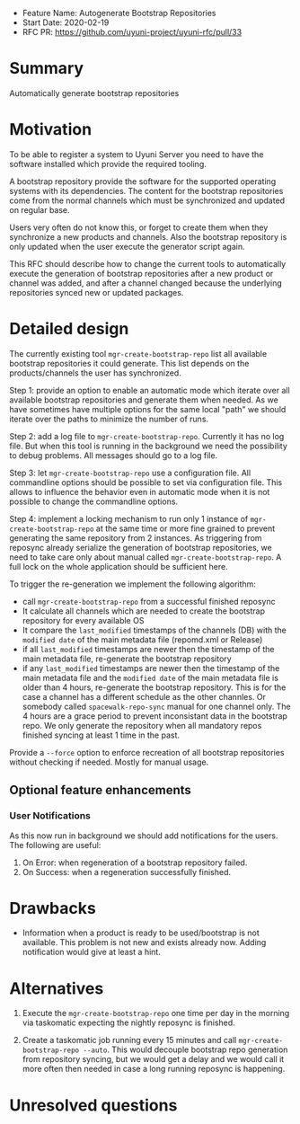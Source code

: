 - Feature Name: Autogenerate Bootstrap Repositories
- Start Date: 2020-02-19
- RFC PR: https://github.com/uyuni-project/uyuni-rfc/pull/33

# Summary
[summary]: #summary

Automatically generate bootstrap repositories

# Motivation
[motivation]: #motivation

To be able to register a system to Uyuni Server you need to have the software installed which provide the required tooling.

A bootstrap repository provide the software for the supported operating systems with its dependencies. The content for the
bootstrap repositories come from the normal channels which must be synchronized and updated on regular base.

Users very often do not know this, or forget to create them when they synchronize a new products and channels.
Also the bootstrap repository is only updated when the user execute the generator script again.

This RFC should describe how to change the current tools to automatically 
execute the generation of bootstrap repositories after a new product or channel was added,
and after a channel changed because the underlying repositories synced new or updated packages.

# Detailed design
[design]: #detailed-design

The currently existing tool `mgr-create-bootstrap-repo` list all available bootstrap repositories it could generate.
This list depends on the products/channels the user has synchronized.

Step 1: provide an option to enable an automatic mode which iterate over all available bootstrap repositories and generate them
when needed. As we have sometimes have multiple options for the same local "path" we should iterate over the paths to minimize
the number of runs.

Step 2: add a log file to `mgr-create-bootstrap-repo`. Currently it has no log file. But when this tool is running in the background
we need the possibility to debug problems. All messages should go to a log file.

Step 3: let `mgr-create-bootstrap-repo` use a configuration file. All commandline options should be possible to set via
configuration file. This allows to influence the behavior even in automatic mode when it is not possible to change the commandline
options.

Step 4: implement a locking mechanism to run only 1 instance of `mgr-create-bootstrap-repo` at the same time or more fine grained
to prevent generating the same repository from 2 instances. As triggering from reposync already serialize the generation of bootstrap
repositories, we need to take care only about manual called `mgr-create-bootstrap-repo`. A full lock on the whole application
should be sufficient here.

To trigger the re-generation we implement the following algorithm:

- call `mgr-create-bootstrap-repo` from a successful finished reposync
- It calculate all channels which are needed to create the bootstrap repository for every available OS
- It compare the `last_modified` timestamps of the channels (DB) with the `modified date` of the main metadata file
  (repomd.xml or Release)
- if all `last_modified` timestamps are newer then the timestamp of the main metadata file, re-generate the bootstrap repository
- if any `last_modified` timestamps are newer then the timestamp of the main metadata file and the `modified date` of the main metadata
  file is older than 4 hours, re-generate the bootstrap repository. This is for the case a channel has a different schedule as the other
  channles. Or somebody called `spacewalk-repo-sync` manual for one channel only. The 4 hours are a grace period to prevent inconsistant
  data in the bootstrap repo. We only generate the repository when all mandatory repos finished syncing at least 1 time in the past.

Provide a `--force` option to enforce recreation of all bootstrap repositories without checking if needed. Mostly for manual usage.


## Optional feature enhancements
[optional]: #optional

### User Notifications

As this now run in background we should add notifications for the users. The following are useful:

1. On Error: when regeneration of a bootstrap repository failed.
2. On Success: when a regeneration successfully finished.


# Drawbacks
[drawbacks]: #drawbacks

- Information when a product is ready to be used/bootstrap is not available. This problem is not new and exists already now.
  Adding notification would give at least a hint.


# Alternatives
[alternatives]: #alternatives

1. Execute the `mgr-create-bootstrap-repo` one time per day in the morning via taskomatic expecting the nightly reposync is finished.

2. Create a taskomatic job running every 15 minutes and call `mgr-create-bootstrap-repo --auto`. This would decouple bootstrap repo generation
   from repository syncing, but we would get a delay and we would call it more often then needed in case a long running reposync is happening.


# Unresolved questions
[unresolved]: #unresolved-questions

